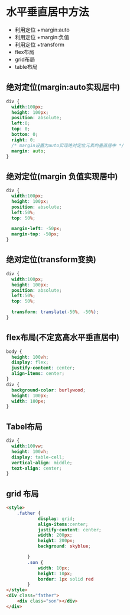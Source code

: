 # 水平垂直居中方法

- 利用定位 +margin:auto
- 利用定位 +margin:负值
- 利用定位 +transform
- flex布局
- grid布局
- table布局

## 绝对定位(margin:auto实现居中)

```css
div {
  width:100px;
  height: 100px;
  position: absolute;
  left:0;
  top: 0;
  bottom: 0;
  right: 0;
  /* margin设置为auto实现绝对定位元素的垂直居中 */
  margin: auto;
}
```

## 绝对定位(margin 负值实现居中)

```css
div {
  width:100px;
  height: 100px;
  position: absolute;
  left:50%;
  top: 50%;

  margin-left: -50px;
  margin-top: -50px;
}
```

## 绝对定位(transform变换)

```css
div {
  width:100px;
  height: 100px;
  position: absolute;
  left:50%;
  top: 50%;

  transform: translate(-50%, -50%);
}
```

## flex布局(不定宽高水平垂直居中)

```css
body {
  height: 100vh;
  display: flex;
  justify-content: center;
  align-items: center;
}
div {
  background-color: burlywood;
  height: 100px;
  width: 100px;
}
```

## Tabel布局

```css
div {
  width:100vw;
  height: 100vh;
  display: table-cell;
  vertical-align: middle;
  text-align: center;
}
```

## grid 布局

```html
<style>
    .father {
            display: grid;
            align-items:center;
            justify-content: center;
            width: 200px;
            height: 200px;
            background: skyblue;

        }
        .son {
            width: 10px;
            height: 10px;
            border: 1px solid red
        }
</style>
<div class="father">
    <div class="son"></div>
</div>
```
